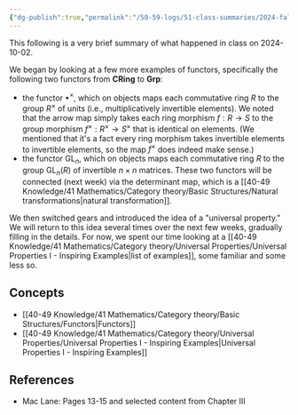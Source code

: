 ```yaml
---
{"dg-publish":true,"permalink":"/50-59-logs/51-class-summaries/2024-fall/math-561/2024-10/2024-10-01/","updated":"2024-10-02T11:27:25-07:00"}
---
```


This following is a very brief summary of what happened in class on 2024-10-02.

We began by looking at a few more examples of functors, specifically the following two functors from $\mathbf{CRing}$ to $\textbf{Grp}$:
- the functor $\bullet^{\times}$, which on objects maps each commutative ring $R$ to the group $R^{\times}$ of units (i.e., multiplicatively invertible elements). We noted that the arrow map simply takes each ring morphism $f:R\to S$ to the group morphism $f^{\times}:R^{\times}\to S^{\times}$ that is identical on elements. (We mentioned that it's a fact every ring morphism takes invertible elements to invertible elements, so the map $f^{\times}$ does indeed make sense.)
- the functor $\operatorname{GL}_n$, which on objects maps each commutative ring $R$ to the group $\operatorname{GL}_n(R)$ of invertible $n\times n$ matrices.
These two functors will be connected (next week) via the determinant map, which is a [[40-49 Knowledge/41 Mathematics/Category theory/Basic Structures/Natural transformations\|natural transformation]].

We then switched gears and introduced the idea of a "universal property." We will return to this idea several times over the next few weeks, gradually filling in the details. For now, we spent our time looking at a [[40-49 Knowledge/41 Mathematics/Category theory/Universal Properties/Universal Properties I - Inspiring Examples\|list of examples]], some familiar and some less so.
## Concepts

- [[40-49 Knowledge/41 Mathematics/Category theory/Basic Structures/Functors\|Functors]]
- [[40-49 Knowledge/41 Mathematics/Category theory/Universal Properties/Universal Properties I - Inspiring Examples\|Universal Properties I - Inspiring Examples]]

## References

- Mac Lane: Pages 13-15 and selected content from Chapter III
